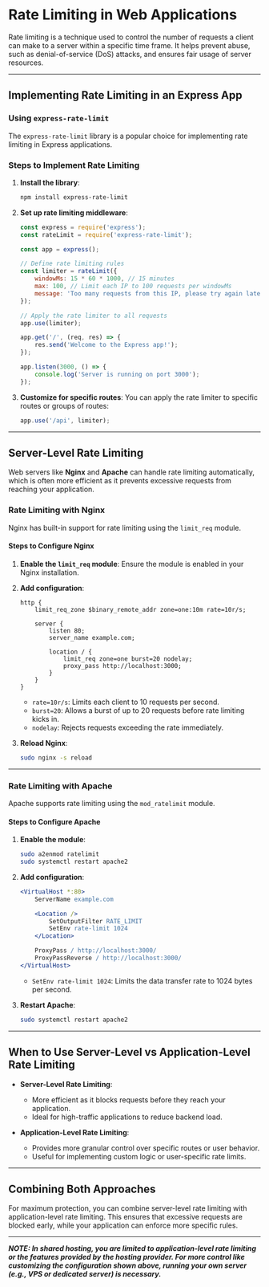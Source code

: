 # Rate Limiting in Web Applications

Rate limiting is a technique used to control the number of requests a client can make to a server within a specific time frame. It helps prevent abuse, such as denial-of-service (DoS) attacks, and ensures fair usage of server resources.

---

## Implementing Rate Limiting in an Express App

### Using `express-rate-limit`

The `express-rate-limit` library is a popular choice for implementing rate limiting in Express applications.

### Steps to Implement Rate Limiting

1. **Install the library**:

   ```bash
   npm install express-rate-limit
   ```

2. **Set up rate limiting middleware**:

   ```javascript
   const express = require('express');
   const rateLimit = require('express-rate-limit');

   const app = express();

   // Define rate limiting rules
   const limiter = rateLimit({
       windowMs: 15 * 60 * 1000, // 15 minutes
       max: 100, // Limit each IP to 100 requests per windowMs
       message: 'Too many requests from this IP, please try again later.',
   });

   // Apply the rate limiter to all requests
   app.use(limiter);

   app.get('/', (req, res) => {
       res.send('Welcome to the Express app!');
   });

   app.listen(3000, () => {
       console.log('Server is running on port 3000');
   });
   ```

3. **Customize for specific routes**:
   You can apply the rate limiter to specific routes or groups of routes:

   ```javascript
   app.use('/api', limiter);
   ```

---

## Server-Level Rate Limiting

Web servers like **Nginx** and **Apache** can handle rate limiting automatically, which is often more efficient as it prevents excessive requests from reaching your application.

### Rate Limiting with Nginx

Nginx has built-in support for rate limiting using the `limit_req` module.

#### Steps to Configure Nginx

1. **Enable the `limit_req` module**:
   Ensure the module is enabled in your Nginx installation.

2. **Add configuration**:

   ```nginx
   http {
       limit_req_zone $binary_remote_addr zone=one:10m rate=10r/s;

       server {
           listen 80;
           server_name example.com;

           location / {
               limit_req zone=one burst=20 nodelay;
               proxy_pass http://localhost:3000;
           }
       }
   }
   ```

   - `rate=10r/s`: Limits each client to 10 requests per second.
   - `burst=20`: Allows a burst of up to 20 requests before rate limiting kicks in.
   - `nodelay`: Rejects requests exceeding the rate immediately.

3. **Reload Nginx**:

   ```bash
   sudo nginx -s reload
   ```

---

### Rate Limiting with Apache

Apache supports rate limiting using the `mod_ratelimit` module.

#### Steps to Configure Apache

1. **Enable the module**:

   ```bash
   sudo a2enmod ratelimit
   sudo systemctl restart apache2
   ```

2. **Add configuration**:

   ```apache
   <VirtualHost *:80>
       ServerName example.com

       <Location />
           SetOutputFilter RATE_LIMIT
           SetEnv rate-limit 1024
       </Location>

       ProxyPass / http://localhost:3000/
       ProxyPassReverse / http://localhost:3000/
   </VirtualHost>
   ```

   - `SetEnv rate-limit 1024`: Limits the data transfer rate to 1024 bytes per second.

3. **Restart Apache**:

   ```bash
   sudo systemctl restart apache2
   ```

---

## When to Use Server-Level vs Application-Level Rate Limiting

- **Server-Level Rate Limiting**:
  - More efficient as it blocks requests before they reach your application.
  - Ideal for high-traffic applications to reduce backend load.

- **Application-Level Rate Limiting**:
  - Provides more granular control over specific routes or user behavior.
  - Useful for implementing custom logic or user-specific rate limits.

---

## Combining Both Approaches

For maximum protection, you can combine server-level rate limiting with application-level rate limiting. This ensures that excessive requests are blocked early, while your application can enforce more specific rules.

---

***NOTE: In shared hosting, you are limited to application-level rate limiting or the features provided by the hosting provider. For more control like customizing the configuration shown above, running your own server (e.g., VPS or dedicated server) is necessary.***

